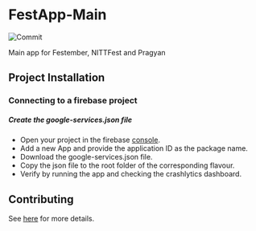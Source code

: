 # FestApp-Main

![Commit](https://github.com/delta/fest-android/workflows/Check%20Commit/badge.svg)

Main app for Festember, NITTFest and Pragyan

## Project Installation

### Connecting to a firebase project


##### Create the google-services.json file

* Open your project in the firebase [console](https://console.firebase.google.com/).
* Add a new App and provide the application ID as the package name.
* Download the google-services.json file.
* Copy the json file to the root folder of the corresponding flavour.
* Verify by running the app and checking the crashlytics dashboard.

## Contributing
See [here](CONTRIBUTING.md) for more details.

